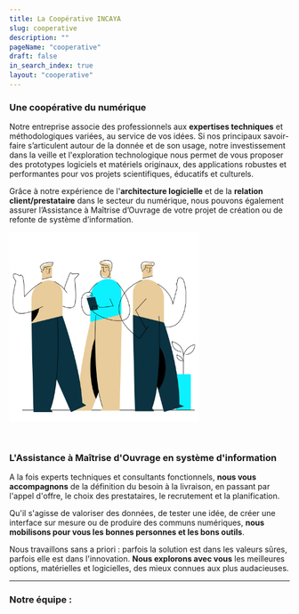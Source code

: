 ```yaml
---
title: La Coopérative INCAYA
slug: cooperative
description: ""
pageName: "cooperative"
draft: false
in_search_index: true
layout: "cooperative"
---
```


### Une coopérative du numérique

Notre entreprise associe des professionnels aux **expertises techniques** et méthodologiques variées, au service de vos idées.
Si nos principaux savoir-faire s’articulent autour de la donnée et de son usage, notre investissement dans la veille et l'exploration technologique nous permet de vous proposer des prototypes logiciels et matériels originaux, des applications robustes et performantes pour vos projets scientifiques, éducatifs et culturels.

Grâce à notre expérience de l'**architecture logicielle** et de la **relation client/prestataire** dans le secteur du numérique, nous pouvons également assurer l’Assistance à Maîtrise d’Ouvrage de votre projet de création ou de refonte de système d’information.

<img src="equipe.svg" alt="l'équipe incaya" style="max-width:340px; height:auto; margin-bottom:30px;">


### L'Assistance à Maîtrise d'Ouvrage en système d'information

A la fois experts techniques et consultants fonctionnels, **nous vous accompagnons** de la définition du besoin à la livraison, en passant par l'appel d'offre, le choix des prestataires, le recrutement et la planification.

Qu'il s'agisse de valoriser des données, de tester une idée, de créer une interface sur mesure ou de produire des communs numériques, **nous mobilisons pour vous les bonnes personnes et les bons outils**.

Nous travaillons sans a priori : parfois la solution est dans les valeurs sûres, parfois elle est dans l'innovation. **Nous explorons avec vous** les meilleures options, matérielles et logicielles, des mieux connues aux plus audacieuses.  


----

### Notre équipe : 